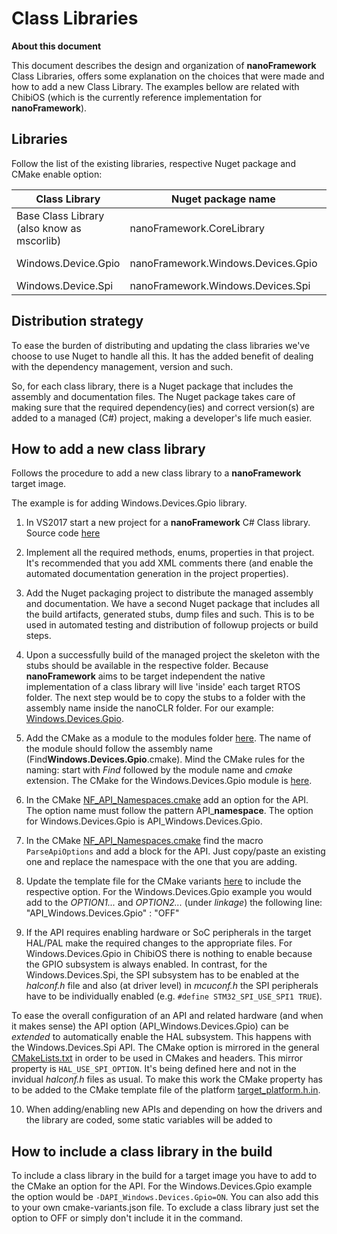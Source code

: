 # Class Libraries 

**About this document**

This document describes the design and organization of **nanoFramework** Class Libraries, offers some explanation on the choices that were made and how to add a new Class Library. The examples bellow are related with ChibiOS (which is the currently reference implementation for **nanoFramework**).


## Libraries


Follow the list of the existing libraries, respective Nuget package and CMake enable option:

| Class Library | Nuget package name | CMake option |
| --- | --- | --- |
| Base Class Library (also know as mscorlib) | nanoFramework.CoreLibrary | (always included) |
| Windows.Device.Gpio | nanoFramework.Windows.Devices.Gpio | -DAPI_Windows.Devices.Gpio=ON |
| Windows.Device.Spi | nanoFramework.Windows.Devices.Spi | -DAPI_Windows.Devices.Spi=ON |


## Distribution strategy

To ease the burden of distributing and updating the class libraries we've choose to use Nuget to handle all this. It has the added benefit of dealing with the dependency management, version and such.

So, for each class library, there is a Nuget package that includes the assembly and documentation files. The Nuget package takes care of making sure that the required dependency(ies) and correct version(s) are added to a managed (C#) project, making a developer's life much easier.


## How to add a new class library

Follows the procedure to add a new class library to a **nanoFramework** target image. 

The example is for adding Windows.Devices.Gpio library.


1. In VS2017 start a new project for a **nanoFramework** C# Class library. Source code [here](https://github.com/nanoframework/nf-class-libraries/tree/master/Windows.Devices.Gpio)

2. Implement all the required methods, enums, properties in that project. It's recommended that you add XML comments there (and enable the automated documentation generation in the project properties).

3. Add the Nuget packaging project to distribute the managed assembly and documentation. We have a second Nuget package that includes all the build artifacts, generated stubs, dump files and such. This is to be used in automated testing and distribution of followup projects or build steps. 

4. Upon a successfully build of the managed project the skeleton with the stubs should be available in the respective folder. Because **nanoFramework** aims to be target independent the native implementation of a class library will live 'inside' each target RTOS folder.
The next step would be to copy the stubs to a folder with the assembly name inside the nanoCLR folder. For our example: [Windows.Devices.Gpio](../../targets/CMSIS-OS/ChibiOS/nanoCLR/Windows.Devices.Gpio).

5. Add the CMake as a module to the modules folder [here](../../CMake/Modules). The name of the module should follow the assembly name (Find**Windows.Devices.Gpio**.cmake). Mind the CMake rules for the naming: start with _Find_ followed by the module name and _cmake_ extension. The CMake for the Windows.Devices.Gpio module is [here](../../CMake/Modules/FindWindows.Devices.Gpio.cmake).

6. In the CMake [NF_API_Namespaces.cmake](../../CMake/Modules/NF_API_Namespaces.cmake) add an option for the API. The option name must follow the pattern API_**namespace**. The option for Windows.Devices.Gpio is API_Windows.Devices.Gpio.

7. In the CMake [NF_API_Namespaces.cmake](../../CMake/Modules/NF_API_Namespaces.cmake) find the macro `ParseApiOptions` and add a block for the API. Just copy/paste an existing one and replace the namespace with the one that you are adding.

8. Update the template file for the CMake variants [here](../../cmake-variants.TEMPLATE.json) to include the respective option. For the Windows.Devices.Gpio example you would add to the _OPTION1..._ and _OPTION2..._ (under _linkage_) the following line: "API_Windows.Devices.Gpio" : "OFF"

9. If the API requires enabling hardware or SoC peripherals in the target HAL/PAL make the required changes to the appropriate files. 
For Windows.Devices.Gpio in ChibiOS there is nothing to enable because the GPIO subsystem is always enabled.
In contrast, for the Windows.Devices.Spi, the SPI subsystem has to be enabled at the _halconf.h_ file and also (at driver level) in _mcuconf.h_ the SPI peripherals have to be individually enabled (e.g. `#define STM32_SPI_USE_SPI1 TRUE`).

To ease the overall configuration of an API and related hardware (and when it makes sense) the API option (API_Windows.Devices.Gpio) can be _extended_ to automatically enable the HAL subsystem. This happens with the Windows.Devices.Spi API. The CMake option is mirrored in the general [CMakeLists.txt](../../CMakeLists.txt) in order to be used in CMakes and headers. This mirror property is `HAL_USE_SPI_OPTION`. It's being defined here and not in the invidual _halconf.h_ files as usual. To make this work the CMake property has to be added to the CMake template file of the platform [target_platform.h.in](../../targets/CMSIS-OS/ChibiOS/nanoCLR/target_platform.h.in).

10. When adding/enabling new APIs and depending on how the drivers and the library are coded, some static variables will be added to 

## How to include a class library in the build

To include a class library in the build for a target image you have to add to the CMake an option for the API. For the Windows.Devices.Gpio example the option would be `-DAPI_Windows.Devices.Gpio=ON`.
You can also add this to your own cmake-variants.json file.
To exclude a class library just set the option to OFF or simply don't include it in the command.
